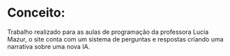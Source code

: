 # Conceito:
Trabalho realizado para as aulas de programação da professora Lucia Mazur, o site conta com um sistema de perguntas e respostas criando uma narrativa sobre uma nova IA.
